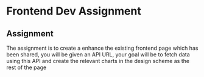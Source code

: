 # Frontend Dev Assignment

## Assignment
The assignment is to create a enhance the existing frontend page which has been shared, you will be given an API URL, your goal will be to fetch data using this API and create the relevant charts in the design scheme as the rest of the page
